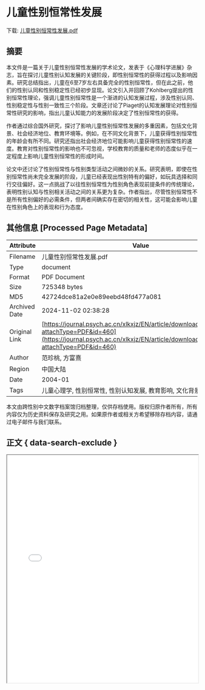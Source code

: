 # 儿童性别恒常性发展

<!-- tcd_download_link -->
下载: <a href="儿童性别恒常性发展.pdf" download>儿童性别恒常性发展.pdf</a>
<!-- tcd_download_link_end -->

## 摘要

<!-- tcd_abstract -->
本文件是一篇关于儿童性别恒常性发展的学术论文，发表于《心理科学进展》杂志，旨在探讨儿童性别认知发展的关键阶段，即性别恒常性的获得过程以及影响因素。研究总结指出，儿童在6至7岁左右具备完全的性别恒常性，但在此之前，他们的性别认同和性别稳定性已经初步显现。论文引入并回顾了Kohlberg提出的性别恒常性理论，强调儿童性别恒常性是一个渐进的认知发展过程，涉及性别认同、性别稳定性与性别一致性三个阶段。文章还讨论了Piaget的认知发展理论对性别恒常性研究的影响，指出儿童认知能力的发展阶段决定了性别恒常性的获得。

作者通过综合国外研究，探讨了影响儿童性别恒常性发展的多重因素，包括文化背景、社会经济地位、教育环境等。例如，在不同文化背景下，儿童获得性别恒常性的年龄会有所不同。研究还指出社会经济地位可能影响儿童获得性别恒常性的速度。教育对性别恒常性的影响也不可忽视，学校教育的质量和老师的态度似乎在一定程度上影响儿童性别恒常性的形成时间。

论文中还讨论了性别恒常性与性别类型活动之间微妙的关系。研究表明，即使在性别恒常性尚未完全发展的阶段，儿童已经表现出性别特有的偏好，如玩具选择和同行交往偏好。这一点挑战了以往性别恒常性为性别角色表现前提条件的传统理论，表明性别认知与性别相关活动之间的关系更为复杂。作者指出，尽管性别恒常性不是所有性别偏好的必需条件，但两者间确实存在密切的相关性，这可能会影响儿童在性别角色上的表现和行为态度。

<!-- tcd_abstract_end -->

## 其他信息 [Processed Page Metadata]

| Attribute       | Value                                  |
|-----------------|----------------------------------------|
| Filename        | 儿童性别恒常性发展.pdf                             |
| Type            | document                                 |
| Format          | PDF Document                               |
| Size            | 725348 bytes                           |
| MD5             | 42724dce81a2e0e89eebd48fd477a081                                  |
| Archived Date   | 2024-11-02 02:38:28                             |
| Original Link   | [https://journal.psych.ac.cn/xlkxjz/EN/article/downloadArticleFile.do?attachType=PDF&id=460](https://journal.psych.ac.cn/xlkxjz/EN/article/downloadArticleFile.do?attachType=PDF&id=460)                         |
| Author          | 范珍桃, 方富熹                               |
| Region          | 中国大陆                               |
| Date            | 2004-01                                 |
| Tags            | 儿童心理学, 性别恒常性, 性别认知发展, 教育影响, 文化背景                                 |

本文由跨性别中文数字档案馆归档整理，仅供存档使用。版权归原作者所有，所有内容仅为历史资料保存及研究之用。如果原作者或相关方希望移除存档内容，请通过电子邮件与我们联系。

## 正文 { data-search-exclude }

<!-- tcd_main_text -->
<iframe src="../儿童性别恒常性发展.pdf" width="100%" height="600px">
    <p>无法显示PDF，请下载查看。</p>
</iframe>
<!-- tcd_main_text_end -->

